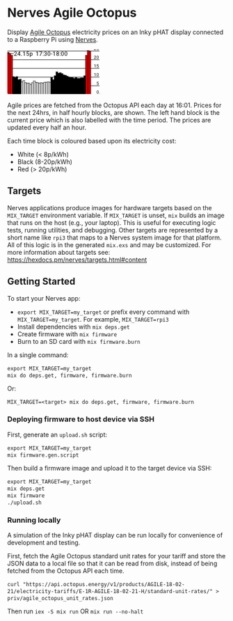 # Nerves Agile Octopus

Display [Agile Octopus](https://octopus.energy/agile/) electricity prices on an Inky pHAT display connected to a Raspberry Pi using [Nerves](https://nerves-project.org/).

![Nerves Agile Octopus](assets/nerves_agile_octopus.png "Nerves Agile Octopus")

Agile prices are fetched from the Octopus API each day at 16:01. Prices for the next 24hrs, in half hourly blocks, are shown. The left hand block is the current price which is also labelled with the time period. The prices are updated every half an hour.

Each time block is coloured based upon its electricity cost:

- White (< 8p/kWh)
- Black (8-20p/kWh)
- Red (> 20p/kWh)

## Targets

Nerves applications produce images for hardware targets based on the `MIX_TARGET` environment variable. If `MIX_TARGET` is unset, `mix` builds an
image that runs on the host (e.g., your laptop). This is useful for executing logic tests, running utilities, and debugging. Other targets are represented by a short name like `rpi3` that maps to a Nerves system image for that platform. All of this logic is in the generated `mix.exs` and may be customized. For more information about targets see: https://hexdocs.pm/nerves/targets.html#content

## Getting Started

To start your Nerves app:
  * `export MIX_TARGET=my_target` or prefix every command with
    `MIX_TARGET=my_target`. For example, `MIX_TARGET=rpi3`
  * Install dependencies with `mix deps.get`
  * Create firmware with `mix firmware`
  * Burn to an SD card with `mix firmware.burn`

In a single command:

```
export MIX_TARGET=my_target
mix do deps.get, firmware, firmware.burn
```

Or:

```
MIX_TARGET=<target> mix do deps.get, firmware, firmware.burn
```

### Deploying firmware to host device via SSH

First, generate an `upload.sh` script:

```
export MIX_TARGET=my_target
mix firmware.gen.script
```

Then build a firmware image and upload it to the target device via SSH:

```
export MIX_TARGET=my_target
mix deps.get
mix firmware
./upload.sh
```

### Running locally

A simulation of the Inky pHAT display can be run locally for convenience of development and testing.

First, fetch the Agile Octopus standard unit rates for your tariff and store the JSON data to a local file so that it can be read from disk, instead of being fetched from the Octopus API each time.

```
curl "https://api.octopus.energy/v1/products/AGILE-18-02-21/electricity-tariffs/E-1R-AGILE-18-02-21-H/standard-unit-rates/" > priv/agile_octopus_unit_rates.json
```

Then run `iex -S mix run` OR `mix run --no-halt`
